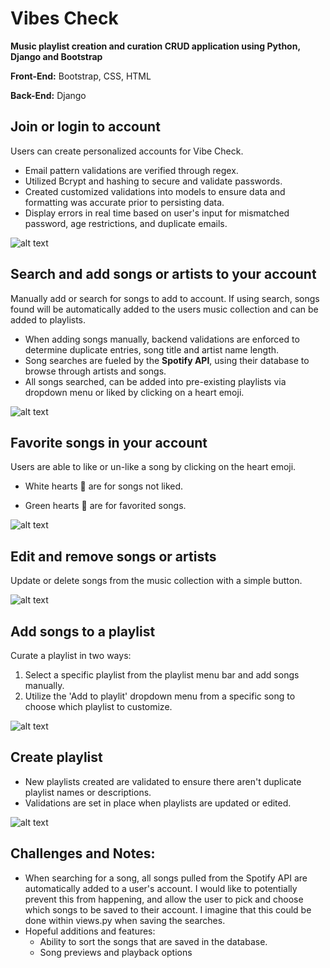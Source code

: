 # Vibes Check
**Music playlist creation and curation CRUD application using Python, Django and Bootstrap**

**Front-End:** Bootstrap, CSS, HTML

**Back-End:** Django

## Join or login to account
Users can create personalized accounts for Vibe Check. 
- Email pattern validations are verified through regex.
- Utilized Bcrypt and hashing to secure and validate passwords.
- Created customized validations into models to ensure data and formatting was accurate prior to persisting data.
- Display errors in real time based on user's input for mismatched password, age restrictions, and duplicate emails.

![alt text](https://media.giphy.com/media/0HbFE2Tg37onBCgmxg/giphy.gif)

## Search and add songs or artists to your account
Manually add or search for songs to add to account. If using search, songs found will be automatically added to the users music collection and can be added to playlists.
- When adding songs manually, backend validations are enforced to determine duplicate entries, song title and artist name length. 
- Song searches are fueled by the **Spotify API**, using their database to browse through artists and songs.
- All songs searched, can be added into pre-existing playlists via dropdown menu or liked by clicking on a heart emoji. 

![alt text](https://media.giphy.com/media/konPkCd5ariB04Otgz/giphy.gif)

## Favorite songs in your account
Users are able to like or un-like a song by clicking on the heart emoji. 

- White hearts :white_heart: are for songs not liked.

- Green hearts :green_heart: are for favorited songs.

![alt text](https://media.giphy.com/media/8SBz2IReqci3rCUDbg/giphy.gif)

## Edit and remove songs or artists 
Update or delete songs from the music collection with a simple button.

![alt text](https://media.giphy.com/media/AESVwvX7zmd0CJjUJP/giphy.gif)

## Add songs to a playlist
Curate a playlist in two ways:
1. Select a specific playlist from the playlist menu bar and add songs manually.
2. Utilize the 'Add to playlit' dropdown menu from a specific song to choose which playlist to customize.

![alt text](https://media.giphy.com/media/75SHCIvs81gjW0Dkae/giphy.gif)

## Create playlist
- New playlists created are validated to ensure there aren't duplicate playlist names or descriptions.
- Validations are set in place when playlists are updated or edited.

![alt text](https://media.giphy.com/media/vMqiCbLkGEcqQEr8of/giphy.gif)

## Challenges and Notes:
- When searching for a song, all songs pulled from the Spotify API are automatically added to a user's account. I would like to potentially prevent this from happening, and allow the user to pick and choose which songs to be saved to their account. I imagine that this could be done within views.py when saving the searches.  
- Hopeful additions and features:
  - Ability to sort the songs that are saved in the database.
  - Song previews and playback options


